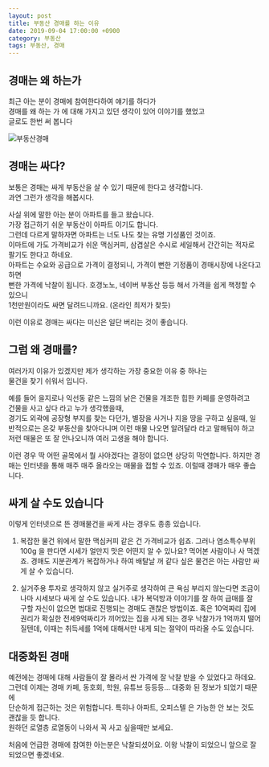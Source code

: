 ```yaml
---
layout: post
title: 부동산 경매를 하는 이유
date: 2019-09-04 17:00:00 +0900
category: 부동산
tags: 부동산, 경매
---
```



## 경매는 왜 하는가
최근 아는 분이 경매에 참여한다하여 얘기를 하다가  
경매를 왜 하는 가 에 대해 가지고 있던 생각이 있어 이야기를 했었고  
글로도 한번 써 봅니다

![부동산경매](https://user-images.githubusercontent.com/7343388/64232571-29023800-cf2d-11e9-8598-966d52377a1e.jpg)

## 경매는 싸다? 
보통은 경매는 싸게 부동산을 살 수 있기 때문에 한다고 생각합니다.  
과연 그런가 생각을 해봅시다.  

사실 위에 말한 아는 분이 아파트를 들고 왔습니다.  
가장 접근하기 쉬운 부동산이 아파트 이기도 합니다.  
그런데 다르게 말하자면 아파트는 너도 나도 찾는 유명 기성품인 것이죠.  
이마트에 가도 가격비교가 쉬운 맥심커피, 삼겹살은 수시로 세일해서 간간히는 적자로 팔기도 한다고 하네요.  
아파트는 수요와 공급으로 가격이 결정되니, 가격이 뻔한 기정품이 경매시장에 나온다고 하면  
뻔한 가격에 낙찰이 됩니다. 호갱노노, 네이버 부동산 등등 해서 가격을 쉽게 책정할 수 있으니  
1천만원이라도 싸면 달려드니까요. (온라인 최저가 찾듯)  

이런 이유로 경매는 싸다는 미신은 일단 버리는 것이 좋습니다.

## 그럼 왜 경매를?
여러가지 이유가 있겠지만 제가 생각하는 가장 중요한 이유 중 하나는  
물건을 찾기 쉬워서 입니다.  

예를 들어 을지로나 익선동 같은 느낌의 낡은 건물을 개조한 힙한 카페를 운영하려고  
건물을 사고 싶다 라고 누가 생각했을때,  
경기도 외곽에 공장형 부지를 찾는 다던가,
별장을 사거나 지을 땅을 구하고 싶을때,
일반적으로는 온갖 부동산을 찾아다니며 이런 매물 나오면 알려달라 라고 말해둬야 하고  
저런 매물은 또 잘 안나오니까 여러 고생을 해야 합니다. 

이런 경우 딱 어떤 골목에서 뭘 사야겠다는 결정이 없으면 상당히 막연합니다.
하지만 경매는 인터넷을 통해 매주 매주 올라오는 매물을 접할 수 있죠.
이럴때 경매가 매우 좋습니다.

## 싸게 살 수도 있습니다
이렇게 인터넷으로 뜬 경매물건을 싸게 사는 경우도 종종 있습니다.

 1. 복잡한 물건
위에서 말한 맥심커피 같은 건 가격비교가 쉽죠. 그러나 염소특수부위100g 을 판다면 시세가 얼만지 맛은 어떤지 알 수 있나요? 먹어본 사람이나 사 먹겠죠.
경매도 지분관계가 복잡하거나 하여 배탈날 꺼 같다 싶은 물건은 아는 사람만 싸게 살 수 있습니다.

2. 실거주용
투자로 생각하지 않고 실거주로 생각하여 큰 욕심 부리지 않는다면 조금이나마 시세보다 싸게 살 수도 있습니다. 내가 복덕방과 이야기를 잘 하여 급매를 잘 구할 자신이 없으면 법대로 진행되는 경매도 괜찮은 방법이죠.
혹은 10억짜리 집에 권리가 확실한 전세9억짜리가 끼어있는 집을 사게 되는 경우
낙찰가가 1억까지 떨어질텐데, 이때는 취득세를 1억에 대해서만 내게 되는 절약이 따라올 수도 있습니다.


## 대중화된 경매
예전에는 경매에 대해 사람들이 잘 몰라서 싼 가격에 잘 낙찰 받을 수 있었다고 하데요.
그런데 이제는 경매 카페, 동호회, 학원, 유튜브 등등등... 
대중화 된 정보가 되었기 때문에  
단순하게 접근하는 것은 위험합니다.
특히나 아파트, 오피스텔 은 가능한 안 보는 것도 괜찮을 듯 합니다.  
원하던 로열층 로열동이 나와서 꼭 사고 싶을때만 보세요.  

처음에 언급한 경매에 참여한 아는분은 낙찰되셨어요. 
이왕 낙찰이 되었으니 앞으로 잘 되었으면 좋겠네요.

